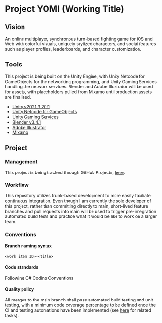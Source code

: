 # Project YOMI (Working Title)

## Vision

An online multiplayer, synchronous turn-based fighting game for iOS and Web with colorful visuals, uniquely stylized characters, and social features such as player profiles, leaderboards, and character customization.

## Tools

This project is being built on the Unity Engine, with Unity Netcode for GameObjects for the networking programming, and Unity Gaming Services handling the network services. Blender and Adobe Illustrator will be used for assets, with placeholders pulled from Mixamo until production assets are finalized.

- [Unity v2021.3.20f1](https://unity.com/)
- [Unity Netcode for GameObjects](https://docs-multiplayer.unity3d.com/netcode/current/about/index.html)
- [Unity Gaming Services](https://unity.com/solutions/gaming-services)
- [Blender v3.4.1](https://www.blender.org/download/)
- [Adobe Illustrator](https://www.adobe.com/creativecloud/products/illustrator.html)
- [Mixamo](https://www.mixamo.com/)

## Project

### Management

This project is being tracked through GitHub Projects, [here](https://github.com/users/cboveda/projects/3/views/1).

### Workflow

This repository utilizes trunk-based development to more easily faciliate continuous integration. Even though I am currently the sole developer of this project, rather than committing directly to main, short-lived feature branches and pull requests into main will be used to trigger pre-integration automated build tests and practice what it would be like to work on a larger team.

### Conventions

#### Branch naming syntax

`<work item ID>-<title>`

#### Code standards 

Following [C# Coding Conventions](https://learn.microsoft.com/en-us/dotnet/csharp/fundamentals/coding-style/coding-conventions)

#### Quality policy

All merges to the main branch shall pass automated build testing and unit testing, with a minimum code coverage percentage to be defined once the CI and testing automations have been implemented (see [here](https://github.com/users/cboveda/projects/3/views/1) for related tasks).
